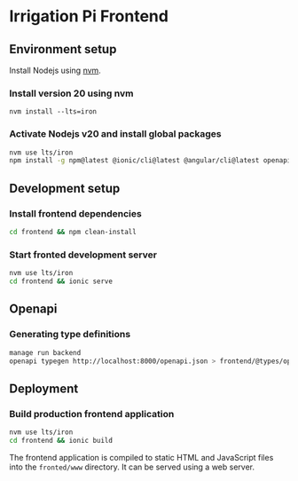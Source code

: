 # Irrigation Pi Frontend

## Environment setup

Install Nodejs using [nvm](https://github.com/nvm-sh/nvm#installing-and-updating).

### Install version 20 using nvm

```shell
nvm install --lts=iron
```

### Activate Nodejs v20 and install global packages

```zsh
nvm use lts/iron
npm install -g npm@latest @ionic/cli@latest @angular/cli@latest openapicmd@latest
```

## Development setup

### Install frontend dependencies

```zsh
cd frontend && npm clean-install
```

### Start fronted development server

```zsh
nvm use lts/iron
cd frontend && ionic serve
```

## Openapi

### Generating type definitions

```zsh
manage run backend
openapi typegen http://localhost:8000/openapi.json > frontend/@types/openapi.d.ts
```

## Deployment

### Build production frontend application

```zsh
nvm use lts/iron
cd frontend && ionic build
```
The frontend application is compiled to static HTML and JavaScript files into the `fronted/www` directory. It can be served using a web server.
